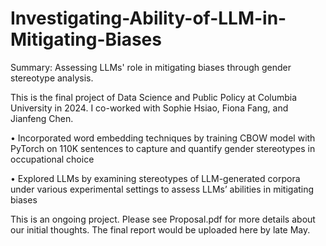 # Investigating-Ability-of-LLM-in-Mitigating-Biases

Summary: Assessing LLMs' role in mitigating biases through gender stereotype analysis.

This is the final project of Data Science and Public Policy at Columbia University in 2024. I co-worked with Sophie Hsiao, Fiona Fang, and Jianfeng Chen. 

•	Incorporated word embedding techniques by training CBOW model with PyTorch on 110K sentences to capture and quantify gender stereotypes in occupational choice

•	Explored LLMs by examining stereotypes of LLM-generated corpora under various experimental settings to assess LLMs’ abilities in mitigating biases

This is an ongoing project. Please see Proposal.pdf for more details about our initial thoughts. The final report would be uploaded here by late May.
